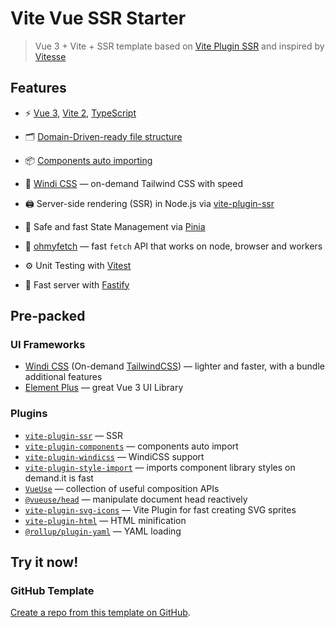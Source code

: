 # Vite Vue SSR Starter

> Vue 3 + Vite + SSR template based on [Vite Plugin SSR](https://github.com/brillout/vite-plugin-ssr) and inspired by [Vitesse](https://github.com/antfu/vitesse)

## Features

- ⚡️ [Vue 3](https://github.com/vuejs/vue-next), [Vite 2](https://github.com/vitejs/vite), [TypeScript](https://github.com/microsoft/TypeScript)

- 🗂 [Domain-Driven-ready file structure](./src/pages)

- 📦 [Components auto importing](./src/components)

- 🎨 [Windi CSS](https://github.com/windicss/windicss) — on-demand Tailwind CSS with speed

- 🖨 Server-side rendering (SSR) in Node.js via [vite-plugin-ssr](https://github.com/brillout/vite-plugin-ssr)

- 🍍 Safe and fast State Management via [Pinia](https://github.com/vuejs/pinia)

- 🦾 [ohmyfetch](https://github.com/unjs/ohmyfetch) — fast `fetch` API that works on node, browser and workers

- ⚙️ Unit Testing with [Vitest](https://github.com/vitest-dev/vitest)

- 🦁️ Fast server with [Fastify](https://github.com/fastify/fastify)

## Pre-packed

### UI Frameworks

- [Windi CSS](https://github.com/windicss/windicss) (On-demand [TailwindCSS](https://tailwindcss.com/)) — lighter and faster, with a bundle additional features
- [Element Plus](https://github.com/element-plus/element-plus) — great Vue 3 UI Library

### Plugins

- [`vite-plugin-ssr`](https://github.com/brillout/vite-plugin-ssr) — SSR
- [`vite-plugin-components`](https://github.com/antfu/vite-plugin-components) — components auto import
- [`vite-plugin-windicss`](https://github.com/antfu/vite-plugin-windicss) — WindiCSS support
- [`vite-plugin-style-import`](https://github.com/vbenjs/vite-plugin-style-import) — imports component library styles on demand.it is fast
- [`VueUse`](https://github.com/antfu/vueuse) — collection of useful composition APIs
- [`@vueuse/head`](https://github.com/vueuse/head) — manipulate document head reactively
- [`vite-plugin-svg-icons`](vbenjs/vite-plugin-svg-icons) — Vite Plugin for fast creating SVG sprites
- [`vite-plugin-html`](https://github.com/vbenjs/vite-plugin-html) — HTML minification
- [`@rollup/plugin-yaml`](https://github.com/rollup/plugins/tree/master/packages/yaml) — YAML loading

## Try it now!

### GitHub Template

[Create a repo from this template on GitHub](https://github.com/revenkroz/vite-vue-ssr-starter/generate).
